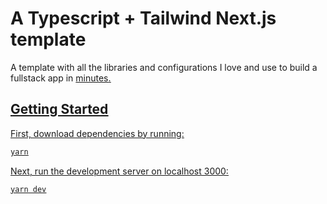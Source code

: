 # A Typescript + Tailwind Next.js template

A template with all the libraries and configurations I love and use to build a fullstack app in <u>minutes<u/>.

## Getting Started

First, download dependencies by running:

```zsh
yarn
```

Next, run the development server on localhost 3000:

```zsh
yarn dev
```

